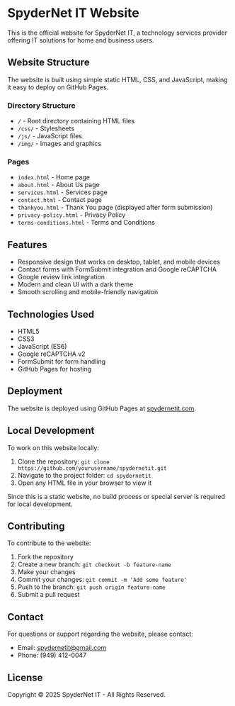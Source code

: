 # SpyderNet IT Website

This is the official website for SpyderNet IT, a technology services provider offering IT solutions for home and business users.

## Website Structure

The website is built using simple static HTML, CSS, and JavaScript, making it easy to deploy on GitHub Pages.

### Directory Structure

- `/` - Root directory containing HTML files
- `/css/` - Stylesheets
- `/js/` - JavaScript files
- `/img/` - Images and graphics

### Pages

- `index.html` - Home page
- `about.html` - About Us page
- `services.html` - Services page
- `contact.html` - Contact page
- `thankyou.html` - Thank You page (displayed after form submission)
- `privacy-policy.html` - Privacy Policy
- `terms-conditions.html` - Terms and Conditions

## Features

- Responsive design that works on desktop, tablet, and mobile devices
- Contact forms with FormSubmit integration and Google reCAPTCHA
- Google review link integration
- Modern and clean UI with a dark theme
- Smooth scrolling and mobile-friendly navigation

## Technologies Used

- HTML5
- CSS3
- JavaScript (ES6)
- Google reCAPTCHA v2
- FormSubmit for form handling
- GitHub Pages for hosting

## Deployment

The website is deployed using GitHub Pages at [spydernetit.com](https://spydernetit.com).

## Local Development

To work on this website locally:

1. Clone the repository: `git clone https://github.com/yourusername/spydernetit.git`
2. Navigate to the project folder: `cd spydernetit`
3. Open any HTML file in your browser to view it

Since this is a static website, no build process or special server is required for local development.

## Contributing

To contribute to the website:

1. Fork the repository
2. Create a new branch: `git checkout -b feature-name`
3. Make your changes
4. Commit your changes: `git commit -m 'Add some feature'`
5. Push to the branch: `git push origin feature-name`
6. Submit a pull request

## Contact

For questions or support regarding the website, please contact:

- Email: spydernetit@gmail.com
- Phone: (949) 412-0047

## License

Copyright © 2025 SpyderNet IT - All Rights Reserved. 